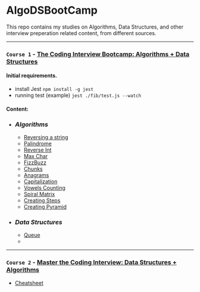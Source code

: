 # AlgoDSBootCamp

This repo contains my studies on Algorithms, Data Structures, and other interview preperation related content, from different sources.

----
### `Course 1` - [The Coding Interview Bootcamp: Algorithms + Data Structures](https://www.udemy.com/course/coding-interview-bootcamp-algorithms-and-data-structure)

#### Initial requirements.

- install Jest `npm install -g jest` 
- running test (example) `jest ./fib/test.js --watch`

#### Content:
- ### _Algorithms_
    - [Reversing a string](Course_1/exercises/reversestring/README.md)
    - [Palindrome](Course_1/exercises/palindrome/README.md)
    - [Reverse Int](Course_1/exercises/reverseint/README.md)
    - [Max Char](Course_1/exercises/maxchar/README.md)
    - [FizzBuzz](Course_1/exercises/fizzbuzz/README.md)
    - [Chunks](Course_1/exercises/chunk/README.md)
    - [Anagrams](Course_1/exercises/anagrams/README.md)
    - [Capitalization](Course_1/exercises/anagrams/README.md)
    - [Vowels Counting](Course_1/exercises/vowels/README.md)
    - [Spiral Matrix](Course_1/exercises/matrix/README.md)
    - [Creating Steps](Course_1/exercises/steps/README.md)
    - [Creating Pyramid](Course_1/exercises/pyramid/README.md)
- ### _Data Structures_
    - [Queue](Course_1/exercises/queue/README.md)
    - 
---
### `Course 2` - [Master the Coding Interview: Data Structures + Algorithms](https://www.udemy.com/course/master-the-coding-interview-data-structures-algorithms/)
- [Cheatsheet](https://zerotomastery.io/cheatsheets/data-structures-and-algorithms-cheat-sheet)